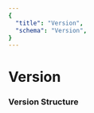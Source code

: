 ```yaml
---
{
  "title": "Version",
  "schema": "Version",
}
---
```


# Version

### Version Structure

<GenerateTable/>